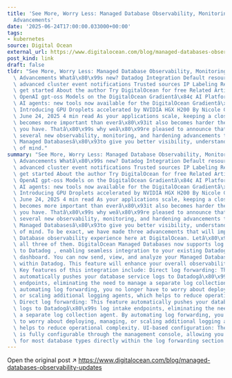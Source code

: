 ```yaml
---
title: 'See More, Worry Less: Managed Database Observability, Monitoring, and Hardening
  Advancements'
date: '2025-06-24T17:00:00.033000+00:00'
tags:
- kubernetes
source: Digital Ocean
external_url: https://www.digitalocean.com/blog/managed-databases-observability-updates
post_kind: link
draft: false
tldr: "See More, Worry Less: Managed Database Observability, Monitoring, and Hardening\
  \ Advancements Whatâ\x80\x99s new? Datadog Integration Default resource alerts and\
  \ advanced cluster event notifications Trusted sources IP Labeling Resources to\
  \ get started About the author Try DigitalOcean for free Related Articles Announcing\
  \ OpenAI gpt-oss Models on the DigitalOcean Gradientâ\x84¢ AI Platform Build smarter\
  \ AI agents: new tools now available for the DigitalOcean Gradientâ\x84¢ AI Platform\
  \ Introducing GPU Droplets accelerated by NVIDIA HGX H200 By Nicole Ghalwash Published:\
  \ June 24, 2025 4 min read As your applications scale, keeping a close eye on them\
  \ becomes more important than everâ\x80\x93it also becomes harder the more data\
  \ you have. Thatâ\x80\x99s why weâ\x80\x99re pleased to announce that we have made\
  \ several new observability, monitoring, and hardening advancements to DigitalOcean\
  \ Managed Databasesâ\x80\x93to give you better visibility, understanding, and peace\
  \ of mind."
summary: "See More, Worry Less: Managed Database Observability, Monitoring, and Hardening\
  \ Advancements Whatâ\x80\x99s new? Datadog Integration Default resource alerts and\
  \ advanced cluster event notifications Trusted sources IP Labeling Resources to\
  \ get started About the author Try DigitalOcean for free Related Articles Announcing\
  \ OpenAI gpt-oss Models on the DigitalOcean Gradientâ\x84¢ AI Platform Build smarter\
  \ AI agents: new tools now available for the DigitalOcean Gradientâ\x84¢ AI Platform\
  \ Introducing GPU Droplets accelerated by NVIDIA HGX H200 By Nicole Ghalwash Published:\
  \ June 24, 2025 4 min read As your applications scale, keeping a close eye on them\
  \ becomes more important than everâ\x80\x93it also becomes harder the more data\
  \ you have. Thatâ\x80\x99s why weâ\x80\x99re pleased to announce that we have made\
  \ several new observability, monitoring, and hardening advancements to DigitalOcean\
  \ Managed Databasesâ\x80\x93to give you better visibility, understanding, and peace\
  \ of mind. To be exact, we have made three advancements that will improve your Managed\
  \ Database observability experience here at DigitalOcean. Letâ\x80\x99s walk through\
  \ all three of them. DigitalOcean Managed Databases now supports log forwarding\
  \ to Datadog , enabling seamless integration to your existing Datadog observability\
  \ dashboard. You can now send, view, and analyze your Managed Database logs directly\
  \ within Datadog. This feature will enhance your overall observability and monitoring.\
  \ Key features of this integration include: Direct log forwarding: This feature\
  \ automatically pushes your database service logs to Datadogâ\x80\x99s log intake\
  \ endpoints, eliminating the need to manage a separate log collection agent. By\
  \ automating log forwarding, you no longer have to worry about deploying, managing,\
  \ or scaling additional logging agents, which helps to reduce operational complexity.\
  \ Direct log forwarding: This feature automatically pushes your database service\
  \ logs to Datadogâ\x80\x99s log intake endpoints, eliminating the need to manage\
  \ a separate log collection agent. By automating log forwarding, you no longer have\
  \ to worry about deploying, managing, or scaling additional logging agents, which\
  \ helps to reduce operational complexity. UI-based configuration: The integration\
  \ is fully configurable through the management console, allowing you to set it up\
  \ for most database types directly within the log forwarding section."
---
```

Open the original post ↗ https://www.digitalocean.com/blog/managed-databases-observability-updates
